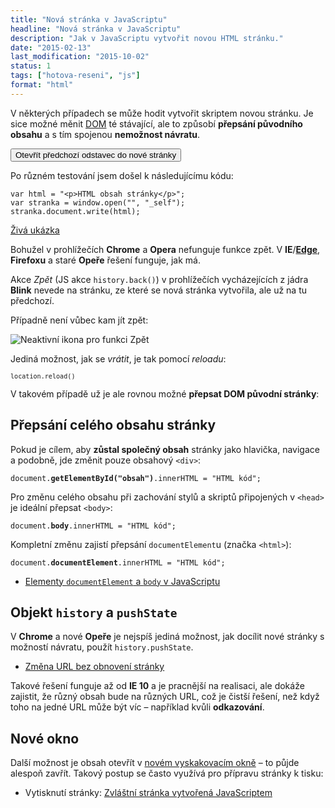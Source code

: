```yaml
---
title: "Nová stránka v JavaScriptu"
headline: "Nová stránka v JavaScriptu"
description: "Jak v JavaScriptu vytvořit novou HTML stránku."
date: "2015-02-13"
last_modification: "2015-10-02"
status: 1
tags: ["hotova-reseni", "js"]
format: "html"
---
```


<p id="prvni-odstavec">V některých případech se může hodit vytvořit skriptem novou stránku. Je sice možné měnit <a href="/dom">DOM</a> té stávající, ale to způsobí <b>přepsání původního obsahu</b> a s tím spojenou <b>nemožnost návratu</b>.</p>


<div class="live">
  <script>
    function novaStranka(html) {
      var stranka = window.open("", "_self");
      var tlacitkoZpet = '<p><button onclick="history.back()">Zpět</button></p>';
      stranka.document.write(html + tlacitkoZpet);
    }
  </script>
  <button onclick="novaStranka(document.getElementById('prvni-odstavec').innerHTML)">
    Otevřít předchozí odstavec do nové stránky
  </button>
</div>

<p>Po různém testování jsem došel k následujícímu kódu:</p>

<pre><code>var html = "&lt;p>HTML obsah stránky&lt;/p>";
var stranka = window.open("", "_self");
stranka.document.write(html);</code></pre>

<p><a href="https://kod.djpw.cz/ojkb-">Živá ukázka</a></p>

<p>Bohužel v prohlížečích <b>Chrome</b> a <b>Opera</b> nefunguje funkce zpět. V <b>IE</b>/<a href="/microsoft-edge"><b>Edge</b></a>, <b>Firefoxu</b> a staré <b>Opeře</b> řešení funguje, jak má.</p>

<p>Akce <i>Zpět</i> (JS akce <code>history.back()</code>) v prohlížečích vycházejících z jádra <b>Blink</b> nevede na stránku, ze které se nová stránka vytvořila, ale už na tu předchozí.</p>

<p>Případně není vůbec kam jít zpět:</p>

<p><img src="/files/nova-stranka/neaktivni.png" alt="Neaktivní ikona pro funkci Zpět" class="border"></p>








<p>Jediná možnost, jak se <i>vrátit</i>, je tak pomocí <i>reloadu</i>:</p>

<pre><code><code>location.reload()</code></code></pre>

<p>V takovém případě už je ale rovnou možné <b>přepsat DOM původní stránky</b>:</p>






<h2 id="prepsani">Přepsání celého obsahu stránky</h2>

<p>Pokud je cílem, aby <b>zůstal společný obsah</b> stránky jako hlavička, navigace a podobně, jde změnit pouze obsahový <code>&lt;div></code>:</p>

<pre><code>document.<b>getElementById("obsah")</b>.innerHTML = "HTML kód";</code></pre>

<p>Pro změnu celého obsahu při zachování stylů a skriptů připojených v <code>&lt;head></code> je ideální přepsat <code>&lt;body></code>:</p>

<pre><code>document.<b>body</b>.innerHTML = "HTML kód";</code></pre>

<p>Kompletní změnu zajistí přepsání <code>documentElement</code>u (značka <code>&lt;html></code>):</p>

<pre><code>document.<b>documentElement</b>.innerHTML = "HTML kód";</code></pre>

<div class="internal-content">
  <ul>
    <li><a href="/documentelement-body">Elementy <code>documentElement</code> a <code>body</code> v JavaScriptu</a></li>
  </ul>
</div>


<h2 id="history">Objekt <code>history</code> a <code>pushState</code></h2>

<p>V <b>Chrome</b> a nové <b>Opeře</b> je nejspíš jediná možnost, jak docílit nové stránky s možností návratu, použít <code>history.pushState</code>.</p>

<div class="internal-content">
  <ul>
    <li><a href="/zmena-url">Změna URL bez obnovení stránky</a></li>
  </ul>
</div>

<p>Takové řešení funguje až od <b>IE 10</b> a je pracnější na realisaci, ale dokáže zajistit, že různý obsah bude na různých URL, což je čistší řešení, než když toho na jedné URL může být víc – například kvůli <b>odkazování</b>.</p>



<h2 id="nove">Nové okno</h2>

<p>Další možnost je obsah otevřít v <a href="/nove-okno">novém vyskakovacím okně</a> – to půjde alespoň zavřít. Takový postup se často využívá pro přípravu stránky k tisku:</p>

<div class="internal-content">
  <ul>
    <li>Vytisknutí stránky: <a href="/tisk#js">Zvláštní stránka vytvořená JavaScriptem</a></li>
  </ul>
</div>